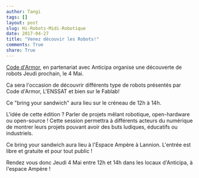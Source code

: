 ```yaml
---
author: Tangi
tags: []
layout: post
slug: Hi-Robots-Midi-Robotique
date: 2017-04-27
title: "Venez découvir les Robots!"
comments: True
share: True
---
```


[Code d'Armor](http://codedarmor.fr/), en partenariat avec Anticipa organise une découverte de robots Jeudi prochain, le 4 Mai.

Ca sera l'occasion de découvrir différents type de robots présentés par Code d'Armor, L'ENSSAT et bien sur le Fablab!

Ce "bring your sandwich" aura lieu sur le créneau de 12h à 14h.

L'idée de cette édition ? Parler de projets mêlant robotique, open-hardware ou open-source !
Cette session permettra à différents acteurs du numérique de montrer leurs projets pouvant avoir des buts ludiques, éducatifs ou industriels.

Ce bring your sandwich aura lieu à l'Espace Ampère à Lannion. L'entrée est libre et gratuite et pour tout public !

Rendez vous donc Jeudi 4 Mai entre 12h et 14h dans les locaux d'Anticipa, à l'espace Ampère !
